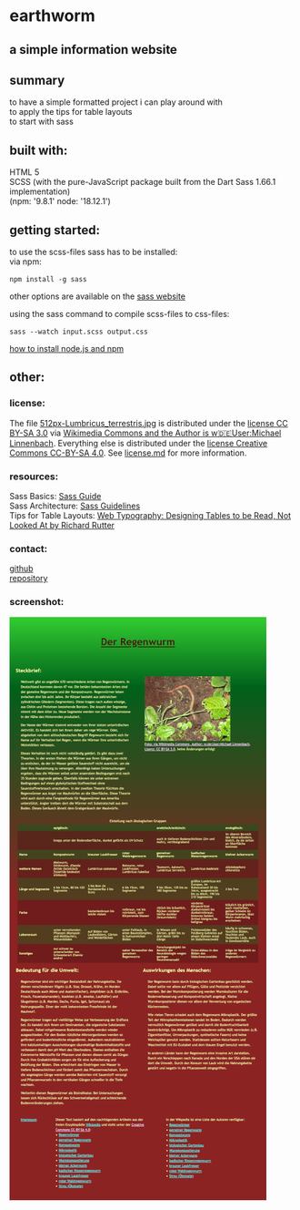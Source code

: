 # earthworm
 ## a simple information website
 ## summary
 to have a simple formatted project i can play around with  
 to apply the tips for table layouts  
 to start with sass
 ## built with:
 HTML 5  
 SCSS (with the pure-JavaScript package built from the Dart Sass 1.66.1 implementation)  
 (npm: '9.8.1' node: '18.12.1')
 ## getting started:
 to use the scss-files sass has to be installed:  
 via npm:  

    npm install -g sass
 other options are available on the [sass website](https://sass-lang.com/install/)

 using the sass command to compile scss-files to css-files:

    sass --watch input.scss output.css

 [how to install node.js and npm](https://docs.npmjs.com/downloading-and-installing-node-js-and-npm)
 ## other:
 ### license:
 The file [512px-Lumbricus_terrestris.jpg](assets/images/512px-Lumbricus_terrestris.JPG) is distributed under the [license CC BY-SA 3.0](http://creativecommons.org/licenses/by-sa/3.0/) via [Wikimedia Commons and the Author is w:de:User:Michael Linnenbach](https://commons.wikimedia.org/wiki/File:Lumbricus_terrestris.JPG). Everything else is distributed under the [license Creative Commons CC-BY-SA 4.0](https://creativecommons.org/licenses/by-sa/4.0/deed.de). See [license.md](LICENSE.md) for more information.
 ### resources:
 Sass Basics: [Sass Guide](https://sass-lang.com/guide/)  
 Sass Architecture: [Sass Guidelines](https://sass-guidelin.es/#about-sass)  
 Tips for Table Layouts: [Web Typography: Designing Tables to be Read, Not Looked At by Richard Rutter](https://alistapart.com/article/web-typography-tables/)
 ### contact:
[github](https://github.com/fiebergviktoria)  
[repository](https://github.com/fiebergviktoria/earthworm)
### screenshot:
 ![Screenshot of the Earthworm Website](<assets/images/Screenshot 2023-09-28 at 07-48-34 Regenwurm.png>)
